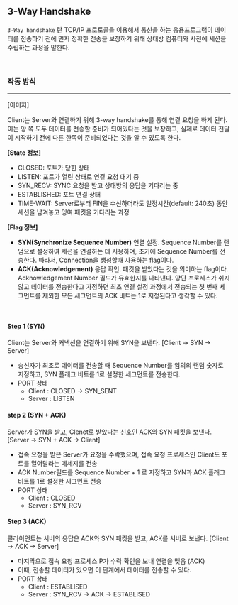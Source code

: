 ## 3-Way Handshake

`3-Way handshake` 란 TCP/IP 프로토콜을 이용해서 통신을 하는 응용프로그램이 데이터를 전송하기 전에 먼저 정확한 전송을 보장하기 위해 상대방 컴퓨터와 사전에 세션을 수립하는 과정을 말한다.

<br>

### 작동 방식
---

[이미지]

Client는 Server와 연결하기 위해 3-way handshake를 통해 연결 요청을 하게 된다. 이는 양 쪽 모두 데이터를 전송할 준비가 되어있다는 것을 보장하고, 실제로 데이터 전달이 시작하기 전에 다른 한쪽이 준비되었다는 것을 알 수 있도록 한다.

<strong>[State 정보]</strong>
- CLOSED: 포트가 닫힌 상태
- LISTEN: 포트가 열린 상태로 연결 요청 대기 중
- SYN_RECV: SYNC 요청을 받고 상대방의 응답을 기다리는 중
- ESTABLISHED: 포트 연결 상태
- TIME-WAIT: Server로부터 FIN을 수신하더라도 일정시간(default: 240초) 동안 세션을 남겨놓고 잉여 패킷을 기다리는 과정


<strong>[Flag 정보]</strong>

- <strong>SYN(Synchronize Sequence Number)</strong>
연결 설정. Sequence Number를 랜덤으로 설정하여 세션을 연결하는 데 사용하며, 초기에 Sequence Number를 전송한다.
따라서, Connection을 생성할때 사용하는 flag이다.
- <strong>ACK(Acknowledgement)</strong>
응답 확인. 패킷을 받았다는 것을 의미하는 flag이다.
Acknowledgement Number 필드가 유효한지를 나타낸다.
양단 프로세스가 쉬지 않고 데이터를 전송한다고 가정하면 최초 연결 설정 과정에서 전송되는 첫 번째 세그먼트를 제외한 모든 세그먼트의 ACK 비트는 1로 지정된다고 생각할 수 있다.


<br>

#### Step 1 (SYN)

Client는 Server와 커넥션을 연결하기 위해 SYN을 보낸다. [Client -> SYN -> Server]

- 송신자가 최초로 데이터를 전송할 때 Sequence Number를 임의의 랜덤 숫자로 지정하고, SYN 플래그 비트를 1로 설정한 세그먼트를 전송한다.
- PORT 상태
  - Client : CLOSED -> SYN_SENT
  - Server : LISTEN

#### step 2 (SYN + ACK)

Server가 SYN을 받고, Clenet로 받았다는 신호인 ACK와 SYN 패킷을 보낸다. [Server -> SYN + ACK -> Client]

- 접속 요청을 받은 Server가 요청을 수락했으며, 접속 요청 프로세스인 Client도 포트를 열어달라는 메세지를 전송 
- ACK Number필드를 Sequence Number + 1 로 지정하고 SYN과 ACK 플래그 비트를 1로 설정한 새그먼트 전송
- PORT 상태
  - Client : CLOSED
  - Server : SYN_RCV

#### Step 3 (ACK) 

클라이언트는 서버의 응답은 ACK와 SYN 패킷을 받고, ACK를 서버로 보낸다. [Client -> ACK -> Server]

- 마지막으로 접속 요청 프로세스 P가 수락 확인을 보내 연결을 맺음 (ACK)
- 이때, 전송할 데이터가 있으면 이 단계에서 데이터를 전송할 수 있다.
- PORT 상태
  - Client : ESTABLISED
  - Server : SYN_RCV -> ACK -> ESTABLISED
